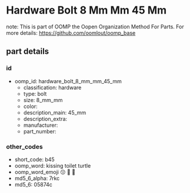 # Hardware Bolt 8 Mm Mm 45 Mm  

note: This is part of OOMP the Oopen Organization Method For Parts. For more details: https://github.com/oomlout/oomp_base

##  part details





### id
* oomp_id: hardware_bolt_8_mm_mm_45_mm
  * classification: hardware
  * type: bolt
  * size: 8_mm_mm
  * color: 
  * description_main: 45_mm
  * description_extra: 
  * manufacturer: 
  * part_number: 

### other_codes
* short_code: b45
* oomp_word: kissing toilet turtle
* oomp_word_emoji :kissing: :toilet: :turtle:
* md5_6_alpha: 7rkc
* md5_6: 05874c